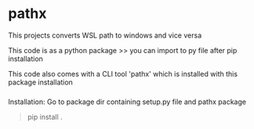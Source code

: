 # pathx
This projects converts WSL path to windows and vice versa

This code is as a python package >> you can import to py file after pip installation

This code also comes with a CLI tool 'pathx' which is installed with this package installation

###
Installation: Go to package dir containing setup.py file and pathx package
    
>pip install .
    